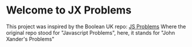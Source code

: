 # Welcome to JX Problems

This project was inspired by the Boolean UK repo: [JS Problems](https://github.com/boolean-uk/js-problems)
Where the original repo stood for "Javascript Problems", here, it stands for "John Xander's Problems"
